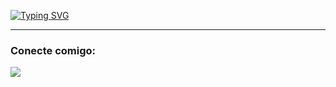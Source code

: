 [![Typing SVG](https://readme-typing-svg.herokuapp.com/?lines=Hi+There)](https://git.io/typing-svg)

---

### Conecte comigo:

<a href="https://www.linkedin.com/in/erik-coelho-56121318b/" target="_blank"><img src="https://img.shields.io/badge/-LinkedIn-%230077B5?style=for-the-badge&logo=linkedin&logoColor=white" target="_blank"></a> 
